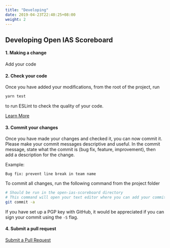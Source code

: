 ```yaml
---
title: "Developing"
date: 2019-04-23T22:40:25+08:00
weight: 2
---
```


## Developing Open IAS Scoreboard


#### 1. Making a change

Add your code

#### 2. Check your code

Once you have added your modifications, from the root of the project, run 
```bash
yarn test
```
to run ESLint to check the quality of your code.

[Learn More](eslint)

#### 3. Commit your changes

Once you have made your changes and checked it, you can now commit it. Please make your commit messages descriptive and useful. In the commit message, state what the commit is (bug fix, feature, improvement), then add a description for the change.

Example:
```
Bug fix: prevent line break in team name
```

To commit all changes, run the following command from the project folder
```bash
# Should be run in the open-ias-scoreboard directory
# This command will open your text editor where you can add your commit message
git commit -a
```
If you have set up a PGP key with GitHub, it would be appreciated if you can sign your commit using the `-S` flag.

#### 4. Submit a pull request

[Submit a Pull Request](pullrequest)
